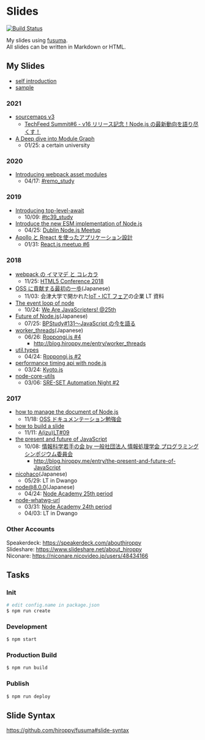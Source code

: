 # Slides

[![Build Status](https://travis-ci.org/hiroppy/slides.svg?branch=master)](https://travis-ci.org/hiroppy/slides)

My slides using [fusuma](https://github.com/hiroppy/fusuma).  
All slides can be written in Markdown or HTML.

## My Slides

- [self introduction](https://slides.hiroppy.me/self-introduction)
- [sample](https://slides.hiroppy.me/hello/)

### 2021

- [sourcemaps v3](https://slides.hiroppy.me/sourcemap-v3)
  - [TechFeed Summit#6 - v16 リリース記念！Node.js の最新動向を語り尽くす！](https://techfeed.connpass.com/event/213218/)
- [A Deep dive into Module Graph](https://slides.hiroppy.me/a-deep-dive-into-module-graph)
  - 01/25: a certain university

### 2020

- [Introducing webpack asset modules](https://slides.hiroppy.me/introducing-webpack-asset-modules)
  - 04/17: [#remo_study](https://live.remo.co/e/remo_study/register)

### 2019

- [Introducing top-level-await](https://slides.hiroppy.me/top-level-await)
  - 10/09: [#tc39_study](https://web-study.connpass.com/event/147538/)
- [Introduce the new ESM implementation of Node.js](https://slides.hiroppy.me/node-esm)
  - 04/25: [Dublin Node.js Meetup](https://www.meetup.com/ja-JP/Dublin-Node-js-Meetup/events/260666447/)
- [Apollo と Rreact を使ったアプリケーション設計](https://slides.hiroppy.me/introduce-apollo)
  - 01/31: [React.js meetup #6](https://reactjs-meetup.connpass.com/event/115274/)

### 2018

- [webpack の イママデ と コレカラ](https://slides.hiroppy.me/webpack-history)
  - 11/25: [HTML5 Conference 2018](https://events.html5j.org)
- [OSS に貢献する最初の一歩](https://niconare.nicovideo.jp/watch/kn3590)(Japanese)
  - 11/03: 会津大学で開かれた[IoT・ICT フェア](https://www.city.aizuwakamatsu.fukushima.jp/docs/2018092500030/)の企業 LT 資料
- [The event loop of node](https://slides.hiroppy.me/the-event-loop-of-node)
  - 10/24: [We Are JavaScripters! @25th](https://wajs.connpass.com/event/103761/)
- [Future of Node.js](https://slides.hiroppy.me/future-of-node)(Japanese)
  - 07/25: [BPStudy#131〜JavaScript の今を語る](https://bpstudy.connpass.com/event/90777/)
- [worker_threads](https://slides.hiroppy.me/worker_threads)(Japanese)
  - 06/26: [Roppongi.js #4](https://roppongi-js.connpass.com/event/86684/)
    - http://blog.hiroppy.me/entry/worker_threads
- [util.types](http://slides.hiroppy.me/util.types)
  - 04/24: [Roppongi.js #2](https://roppongi-js.connpass.com/event/82998/)
- [performance timing api with node.js](http://slides.hiroppy.me/performance-timing-api-with-node.js/)
  - 03/24: [Kyoto.js](https://kyotojs.connpass.com/event/80019/)
- [node-core-utils](http://slides.hiroppy.me/node-core-utils/)
  - 03/06: [SRE-SET Automation Night #2](https://mercari.connpass.com/event/79046/)

### 2017

- [how to manage the document of Node.js](http://slides.hiroppy.me/how-to-manage-the-document-of-Node.js)
  - 11/18: [OSS ドキュメンテーション勉強会](https://kbkz.connpass.com/event/5150/)
- [how to build a slide](http://slides.hiroppy.me/how-to-build-a-slide/)
  - 11/11: [A(izu)LT#09](https://atnd.org/events/91189)
- [the present and future of JavaScript](http://slides.hiroppy.me/the-present-and-future-of-JavaScript/)
  - 10/08: [情報科学若手の会 by 一般社団法人 情報処理学会 プログラミングシンポジウム委員会](http://wakate.org/2017/07/20/50th-general/)
    - http://blog.hiroppy.me/entry/the-present-and-future-of-JavaScript
- [nicohaco](http://slides.hiroppy.me/nicohaco/)(Japanese)
  - 05/29: LT in Dwango
- [node@8.0.0](http://hiroppy.github.io/slides/node8/)(Japanese)
  - 04/24: [Node Academy 25th period](https://nodejs.connpass.com/event/54749/)
- [node-whatwg-url](http://slides.hiroppy.me/node-whatwg-url/)
  - 03/31: [Node Academy 24th period](https://nodejs.connpass.com/event/53534/)
  - 04/03: LT in Dwango

### Other Accounts

Speakerdeck: https://speakerdeck.com/abouthiroppy  
Slideshare: https://www.slideshare.net/about_hiroppy  
Niconare: https://niconare.nicovideo.jp/users/48434166

## Tasks

### Init

```sh
# edit config.name in package.json
$ npm run create
```

### Development

```sh
$ npm start
```

### Production Build

```sh
$ npm run build
```

### Publish

```sh
$ npm run deploy
```

## Slide Syntax

https://github.com/hiroppy/fusuma#slide-syntax
